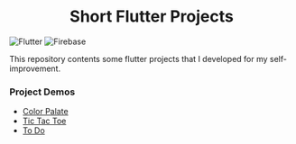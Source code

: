 <h1 align="center" id="title">Short Flutter Projects</h1>

![Flutter](https://img.shields.io/badge/Flutter-%2302569B.svg?style=for-the-badge&logo=Flutter&logoColor=white) ![Firebase](https://img.shields.io/badge/Firebase-039BE5?style=for-the-badge&logo=Firebase&logoColor=white)


<p id="description">This repository contents some flutter projects that I developed for my self-improvement.</p>

### Project Demos
- [Color Palate](https://youtube.com/shorts/sfi6_SzpOOU?feature=share)  
- [Tic Tac Toe](https://youtube.com/shorts/BtCiOTRtopQ?feature=share)  
- [To Do](https://youtube.com/shorts/_JNgEZc7A34)
